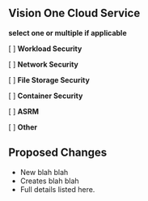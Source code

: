 ## Vision One Cloud Service
**select one or multiple if applicable**

[ ] **Workload Security**

[ ] **Network Security**

[ ] **File Storage Security**

[ ] **Container Security**

[ ] **ASRM**

[ ] **Other**


## Proposed Changes
  - New blah blah
  - Creates blah blah
  - Full details listed here.